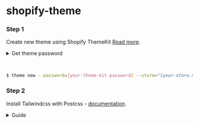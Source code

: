 # shopify-theme

### Step 1

Create new theme using Shopify ThemeKit [Read more](https://shopify.dev/docs/themes/tools/theme-kit/command-reference#new).

<details>

<summary>Get theme password</summary>

#### Install - [Theme Access app](https://apps.shopify.com/theme-access?shpxid=57843a18-19C5-4058-9557-39DC6B42171E)

</details>

&nbsp;

```bash
$ theme new --password=[your-theme-kit-password] --store="[your-store.myshopify.com]" --name="Your Theme Name"
```

### Step 2

Install Tailwindcss with Postcss - [documentation](https://tailwindcss.com/docs/installation/using-postcss).

<details>

<summary>Guide</summary>

Install Tailwindcss

```bash
$ pnpm install -D tailwindcss postcss autoprefixer
```

Generate tailwind.config.js and postcss.config.js

```bash
$ npx tailwindcss init -p
```

tailwind.config.js

```js
/** @type {import('tailwindcss').Config} */
module.exports = {
	content: ["./**/*.liquid", "./src/**/*.{js,ts,jsx,tsx}"],
	theme: {
		extend: {},
	},
	plugins: [],
};
```

src/theme.css

```css
@tailwind base;
@tailwind components;
@tailwind utilities;
```

package.json

```json
{
	"scripts": {
		"postcss": "postcss ./src/theme.css -o ./assets/theme.css.liquid"
	}
}
```

Run and generate tailwindcss assets/theme.css.liquid

```bash
$ pnpm run postcss
```

</details>
